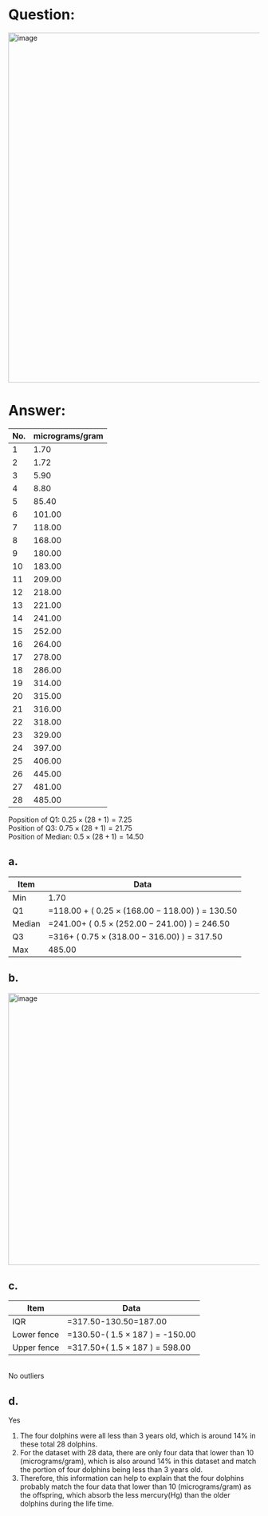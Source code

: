 # Question:<br>
<img width="571" height="701" alt="image" src="https://github.com/user-attachments/assets/4b1b66d8-2a24-427d-be1b-4bf2626b0327" /><br>
# Answer:<br>
|No.|micrograms/gram|
|---|---|
|1|1.70|
|2|1.72|
|3|5.90|
|4|8.80|
|5|85.40|
|6|101.00|
|7|118.00|
|8|168.00|
|9|180.00|
|10|183.00|
|11|209.00|
|12|218.00|
|13|221.00|
|14|241.00|
|15|252.00|
|16|264.00|
|17|278.00|
|18|286.00|
|19|314.00|
|20|315.00|
|21|316.00|
|22|318.00|
|23|329.00|
|24|397.00|
|25|406.00|
|26|445.00|
|27|481.00|
|28|485.00|

Popsition of Q1: $0.25 \times (28+1) = 7.25$<br>
Position of Q3: $0.75 \times (28+1)	= 21.75$<br>
Position of Median: $0.5 \times (28+1) = 14.50$<br>


## a.<br>
|Item|Data|
|---|---|
|Min|	1.70|
|Q1|	=118.00 + ( $0.25 \times (168.00-118.00)$ ) = 130.50|
|Median|	=241.00+ ( $0.5 \times (252.00-241.00)$ ) = 246.50|
|Q3|=316+ ( $0.75 \times (318.00-316.00)$ ) =	317.50|
|Max|	485.00|



## b.<br>
<img width="1589" height="545" alt="image" src="https://github.com/user-attachments/assets/d424aa61-3046-4867-a623-b9abd5b1904e" /><br>

## c.<br>

|Item|Data|
|---|---|
|IQR|	=317.50-130.50=187.00 |
|Lower fence|	=130.50-( $1.5 \times 187$ ) = -150.00|
|Upper fence|	=317.50+( $1.5 \times 187$ ) = 598.00|
<br>
No outliers

## d.<br>
Yes<br>
1. The four dolphins were all less than 3 years old, which is around 14% in these total 28 dolphins.<br>
2. For the dataset with 28 data, there are only four data that lower than 10 (micrograms/gram), which is also around 14% in this dataset and match the portion of four dolphins being less than 3 years old.<br>
3. Therefore, this information can help to explain that the four dolphins probably match the four data that lower than 10 (micrograms/gram) as the offspring, which absorb the less mercury(Hg) than the older dolphins during the life time.<br>
